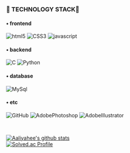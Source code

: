 <h3>🐣 TECHNOLOGY STACK🐣</h3>

<h4>• frontend</h4>
<p>
  <img alt="html5" src="https://img.shields.io/badge/-HTML5-E34F26?logo=html5&logoColor=white" />
  <img alt="CSS3" src="https://img.shields.io/badge/-CSS3-1572B6?logo=CSS3&logoColor=white">
  <img alt="javascript" src="https://img.shields.io/badge/-JavaScript-F0DB4F?logo=javascript&logoColor=white" />

<h4>• backend</h4>
<p>
 <img alt="C" src="https://img.shields.io/badge/-C-A8B9CC?&logo=C&logoColor=white" />
 <img alt="Python" src="https://img.shields.io/badge/-Python-3776AB?&logo=Python&logoColor=white" />
</p>

<h4>• database</h4>
<p>
  <img alt="MySql" src="https://img.shields.io/badge/-MySQL-4479A1?&&logo=mysql&logoColor=white"/>
</p>

<h4>• etc</h4>
<p>
  <img alt="GitHub" src="https://img.shields.io/badge/-GitHub-181717?logo=github&logoColor=white" />
  <img alt="AdobePhotoshop" src="https://img.shields.io/badge/-AdobePhotoshop-31A8FF?logo=AdobePhotoshop&logoColor=white" />
  <img alt="AdobeIllustrator" src="https://img.shields.io/badge/-AdobeIllustrator-FF9A00?logo=AdobeIllustrator&logoColor=white" />
</p>
<br>

[![Aaliyahee's github stats](https://github-readme-stats.vercel.app/api?username=Aaliyahee&count_private=true&show_icons=true&theme=prussian&hide_border=true&include_all_commits=1)](https://github.com/Aaliyahee/github-readme-stats)
<br>
[![Solved.ac Profile](http://mazassumnida.wtf/api/v2/generate_badge?boj=ooakt)](https://solved.ac/ooakt/)
